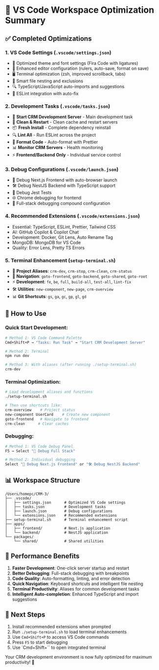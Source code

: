# 🚀 VS Code Workspace Optimization Summary

## ✅ Completed Optimizations

### 1. **VS Code Settings** (`.vscode/settings.json`)
- 🎨 Optimized theme and font settings (Fira Code with ligatures)
- 📝 Enhanced editor configuration (rulers, auto-save, format on save)
- 🖥️ Terminal optimization (zsh, improved scrollback, tabs)
- 📁 Smart file nesting and exclusions
- 🔍 TypeScript/JavaScript auto-imports and suggestions
- 🧹 ESLint integration with auto-fix

### 2. **Development Tasks** (`.vscode/tasks.json`)
- 🚀 **Start CRM Development Server** - Main development task
- 🧹 **Clean & Restart** - Clean cache and restart servers
- 📦 **Fresh Install** - Complete dependency reinstall
- 🔍 **Lint All** - Run ESLint across the project
- 🎯 **Format Code** - Auto-format with Prettier
- 📊 **Monitor CRM Servers** - Health monitoring
- ⚡ **Frontend/Backend Only** - Individual service control

### 3. **Debug Configurations** (`.vscode/launch.json`)
- 🚀 Debug Next.js Frontend with auto-browser launch
- 🛠️ Debug NestJS Backend with TypeScript support
- 🧪 Debug Jest Tests
- 🌐 Chrome debugging for frontend
- 🔗 Full-stack debugging compound configuration

### 4. **Recommended Extensions** (`.vscode/extensions.json`)
- Essential: TypeScript, ESLint, Prettier, Tailwind CSS
- AI: GitHub Copilot & Copilot Chat
- Development: Docker, Git Lens, Auto Rename Tag
- MongoDB: MongoDB for VS Code
- Quality: Error Lens, Pretty TS Errors

### 5. **Terminal Enhancement** (`setup-terminal.sh`)
- 🎯 **Project Aliases**: `crm-dev`, `crm-stop`, `crm-clean`, `crm-status`
- 📁 **Navigation**: `goto-frontend`, `goto-backend`, `goto-shared`, `goto-root`
- ⚡ **Development**: `fe`, `be`, `full`, `build-all`, `test-all`, `lint-fix`
- 🛠️ **Utilities**: `new-component`, `new-page`, `crm-overview`
- 📊 **Git Shortcuts**: `gs`, `ga`, `gc`, `gp`, `gl`, `gd`

## 🎯 How to Use

### **Quick Start Development:**
```bash
# Method 1: VS Code Command Palette
Cmd+Shift+P → "Tasks: Run Task" → "Start CRM Development Server"

# Method 2: Terminal
npm run dev

# Method 3: With aliases (after running ./setup-terminal.sh)
crm-dev
```

### **Terminal Optimization:**
```bash
# Load development aliases and functions
./setup-terminal.sh

# Then use shortcuts like:
crm-overview    # Project status
new-component UserCard    # Create new component
goto-frontend   # Navigate to frontend
crm-clean      # Clear caches
```

### **Debugging:**
```bash
# Method 1: VS Code Debug Panel
F5 → Select "🚀 Debug Full Stack"

# Method 2: Individual debugging
Select "🚀 Debug Next.js Frontend" or "🛠️ Debug NestJS Backend"
```

## 📊 Workspace Structure
```
/Users/homepc/CRM-3/
├── .vscode/
│   ├── settings.json      # Optimized VS Code settings
│   ├── tasks.json         # Development tasks
│   ├── launch.json        # Debug configurations
│   └── extensions.json    # Recommended extensions
├── setup-terminal.sh      # Terminal enhancement script
├── apps/
│   ├── frontend/          # Next.js application
│   └── backend/           # NestJS application
└── packages/
    └── shared/            # Shared utilities
```

## 🚀 Performance Benefits

1. **Faster Development**: One-click server startup and restart
2. **Better Debugging**: Full-stack debugging with breakpoints
3. **Code Quality**: Auto-formatting, linting, and error detection
4. **Quick Navigation**: Keyboard shortcuts and intelligent file nesting
5. **Terminal Productivity**: Aliases for common development tasks
6. **Intelligent Auto-completion**: Enhanced TypeScript and import suggestions

## 🎯 Next Steps

1. Install recommended extensions when prompted
2. Run `./setup-terminal.sh` to load terminal enhancements
3. Use `Cmd+Shift+P` to access VS Code commands
4. Press `F5` to start debugging
5. Use `Cmd+Shift+\`` to open integrated terminal

Your CRM development environment is now fully optimized for maximum productivity! 🚀
